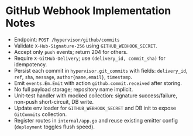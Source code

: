 # GitHub Webhook Implementation Notes

- Endpoint: `POST /hypervisor/github/commits`
- Validate `X-Hub-Signature-256` using `GITHUB_WEBHOOK_SECRET`.
- Accept only `push` events; return 204 for others.
- Require `X-GitHub-Delivery`; use `(delivery_id, commit_sha)` for idempotency.
- Persist each commit in `hypervisor.git_commits` with fields: `delivery_id`, `ref`, `sha`, `message`, `author{name,email}`, `timestamp`.
- Emit `events.Em.Emit` with action `github.commit.received` after storing.
- No full payload storage; repository name implicit.
- Unit-test handler with mocked collection: signature success/failure, non-push short-circuit, DB write.
- Update env loader for `GITHUB_WEBHOOK_SECRET` and DB init to expose `GitCommits` collection.
- Register routes in `internal/app.go` and reuse existing emitter config (`deployment` toggles flush speed).
